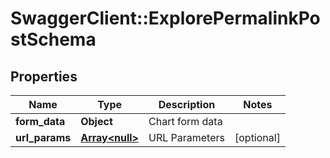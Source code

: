 # SwaggerClient::ExplorePermalinkPostSchema

## Properties
Name | Type | Description | Notes
------------ | ------------- | ------------- | -------------
**form_data** | **Object** | Chart form data | 
**url_params** | [**Array&lt;null&gt;**](.md) | URL Parameters | [optional] 

